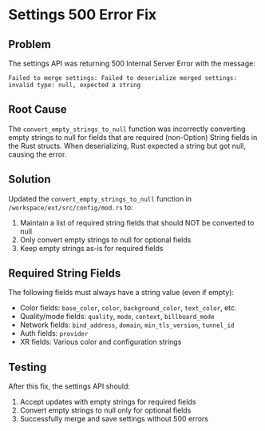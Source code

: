 # Settings 500 Error Fix

## Problem
The settings API was returning 500 Internal Server Error with the message:
```
Failed to merge settings: Failed to deserialize merged settings: invalid type: null, expected a string
```

## Root Cause
The `convert_empty_strings_to_null` function was incorrectly converting empty strings to null for fields that are required (non-Option) String fields in the Rust structs. When deserializing, Rust expected a string but got null, causing the error.

## Solution
Updated the `convert_empty_strings_to_null` function in `/workspace/ext/src/config/mod.rs` to:
1. Maintain a list of required string fields that should NOT be converted to null
2. Only convert empty strings to null for optional fields
3. Keep empty strings as-is for required fields

## Required String Fields
The following fields must always have a string value (even if empty):
- Color fields: `base_color`, `color`, `background_color`, `text_color`, etc.
- Quality/mode fields: `quality`, `mode`, `context`, `billboard_mode`
- Network fields: `bind_address`, `domain`, `min_tls_version`, `tunnel_id`
- Auth fields: `provider`
- XR fields: Various color and configuration strings

## Testing
After this fix, the settings API should:
1. Accept updates with empty strings for required fields
2. Convert empty strings to null only for optional fields
3. Successfully merge and save settings without 500 errors